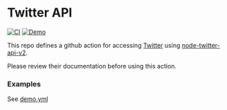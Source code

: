 # Twitter API

[![CI](https://github.com/OR13/twitter-api-actions/actions/workflows/ci.yml/badge.svg)](https://github.com/OR13/twitter-api-actions/actions/workflows/ci.yml) [![Demo](https://github.com/OR13/twitter-api-actions/actions/workflows/demo.yml/badge.svg)](https://github.com/OR13/twitter-api-actions/actions/workflows/demo.yml)

This repo defines a github action for accessing [Twitter](https://twitter.com/) using [node-twitter-api-v2](https://github.com/PLhery/node-twitter-api-v2).

Please review their documentation before using this action.

### Examples

See [demo.yml](./.github/workflows/demo.yml)
